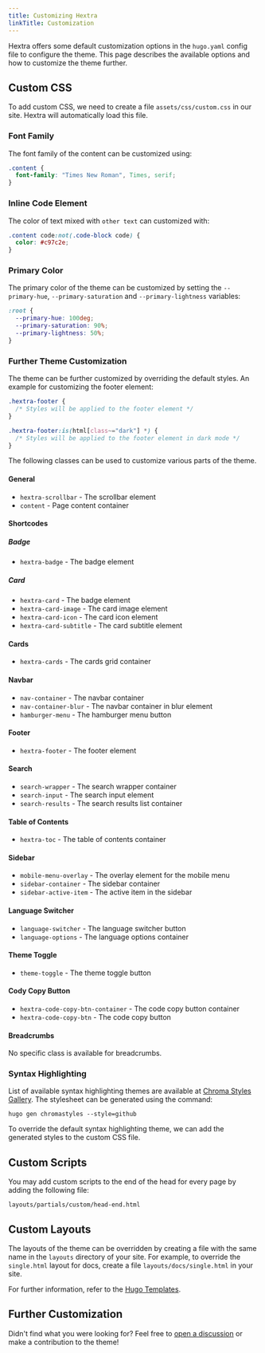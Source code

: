 ```yaml
---
title: Customizing Hextra
linkTitle: Customization
---
```


Hextra offers some default customization options in the `hugo.yaml` config file to configure the theme.
This page describes the available options and how to customize the theme further.

<!--more-->

## Custom CSS

To add custom CSS, we need to create a file `assets/css/custom.css` in our site. Hextra will automatically load this file.

### Font Family

The font family of the content can be customized using:

```css {filename="assets/css/custom.css"}
.content {
  font-family: "Times New Roman", Times, serif;
}
```

### Inline Code Element

The color of text mixed with `other text` can customized with:

```css {filename="assets/css/custom.css"}
.content code:not(.code-block code) {
  color: #c97c2e;
}
```

### Primary Color

The primary color of the theme can be customized by setting the `--primary-hue`, `--primary-saturation` and `--primary-lightness` variables:

```css {filename="assets/css/custom.css"}
:root {
  --primary-hue: 100deg;
  --primary-saturation: 90%;
  --primary-lightness: 50%;
}
```

### Further Theme Customization

The theme can be further customized by overriding the default styles. An example for customizing the footer element:

```css {filename="assets/css/custom.css"}
.hextra-footer {
  /* Styles will be applied to the footer element */
}

.hextra-footer:is(html[class~="dark"] *) {
  /* Styles will be applied to the footer element in dark mode */
}

```

The following classes can be used to customize various parts of the theme.

#### General

- `hextra-scrollbar` - The scrollbar element
- `content` - Page content container

#### Shortcodes

##### Badge

- `hextra-badge` - The badge element

##### Card

- `hextra-card` - The badge element
- `hextra-card-image` - The card image element
- `hextra-card-icon` - The card icon element
- `hextra-card-subtitle` - The card subtitle element

#### Cards

- `hextra-cards` - The cards grid container

#### Navbar

- `nav-container` - The navbar container
- `nav-container-blur` - The navbar container in blur element
- `hamburger-menu` - The hamburger menu button

#### Footer

- `hextra-footer` - The footer element

#### Search

- `search-wrapper` - The search wrapper container
- `search-input` - The search input element
- `search-results` - The search results list container

#### Table of Contents

- `hextra-toc` - The table of contents container

#### Sidebar

- `mobile-menu-overlay` - The overlay element for the mobile menu
- `sidebar-container` - The sidebar container
- `sidebar-active-item` - The active item in the sidebar

#### Language Switcher

- `language-switcher` - The language switcher button
- `language-options` - The language options container

#### Theme Toggle

- `theme-toggle` - The theme toggle button

#### Cody Copy Button

- `hextra-code-copy-btn-container` - The code copy button container
- `hextra-code-copy-btn` - The code copy button

#### Breadcrumbs

No specific class is available for breadcrumbs.

### Syntax Highlighting

List of available syntax highlighting themes are available at [Chroma Styles Gallery](https://xyproto.github.io/splash/docs/all.html). The stylesheet can be generated using the command:

```shell
hugo gen chromastyles --style=github
```

To override the default syntax highlighting theme, we can add the generated styles to the custom CSS file.

## Custom Scripts

You may add custom scripts to the end of the head for every page by adding the following file:

```
layouts/partials/custom/head-end.html
```

## Custom Layouts

The layouts of the theme can be overridden by creating a file with the same name in the `layouts` directory of your site.
For example, to override the `single.html` layout for docs, create a file `layouts/docs/single.html` in your site.

For further information, refer to the [Hugo Templates](https://gohugo.io/templates/).

## Further Customization

Didn't find what you were looking for? Feel free to [open a discussion](https://github.com/imfing/hextra/discussions) or make a contribution to the theme!
